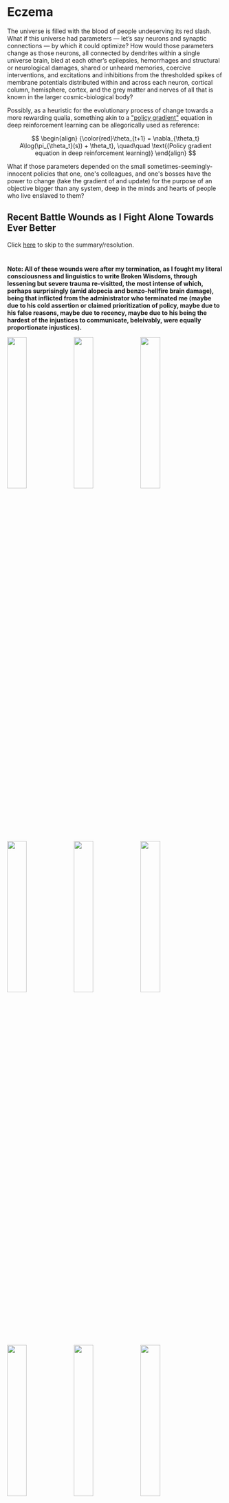 # Eczema

The universe is filled with the blood of people undeserving its red slash. What if this universe had parameters — let’s say neurons and synaptic connections — by which it could optimize? How would those parameters change as those neurons, all connected by dendrites within a single universe brain, bled at each other’s epilepsies, hemorrhages and structural or neurological damages, shared or unheard memories, coercive interventions, and excitations and inhibitions from the thresholded spikes of membrane potentials distributed within and across each neuron, cortical column, hemisphere, cortex, and the grey matter and nerves of all that is known in the larger cosmic-biological body?

Possibly, as a heuristic for the evolutionary process of change towards a more rewarding qualia, something akin to a ["policy gradient"](http://www.scholarpedia.org/article/Policy_gradient_methods) equation in deep reinforcement learning can be allegorically used as reference:

$$
\begin{align}
{\color{red}\theta_{t+1} = \nabla_{\theta_t} A\log(\pi_{\theta_t}(s)) + \theta_t}, \quad\quad \text{(Policy gradient equation in deep reinforcement learning)}
\end{align}
$$

What if those parameters depended on the small sometimes-seemingly-innocent policies that one, one's colleagues, and one's bosses have the power to change (take the gradient of and update) for the purpose of an objective bigger than any system, deep in the minds and hearts of people who live enslaved to them?

## Recent Battle Wounds as I Fight Alone Towards Ever Better

Click [here](#resolution) to skip to the summary/resolution.

#

**Note: All of these wounds were after my termination, as I fought my literal consciousness and linguistics to write Broken Wisdoms, through lessening but severe trauma re-visitted, the most intense of which, perhaps surprisingly (amid alopecia and benzo-hellfire brain damage), being that inflicted from the administrator who terminated me (maybe due to his cold assertion or claimed prioritization of policy, maybe due to his false reasons, maybe due to recency, maybe due to his being the hardest of the injustices to communicate, beleivably, were equally proportionate injustices).**

<img width="30%" src="https://github.com/slerman12/BrokenWisdoms/assets/9126603/a5626beb-b0fd-4862-ae9f-0b03be56e79f">

<img width="30%" src="https://github.com/animal-tree/BrokenWisdoms/assets/142250284/74015537-382e-4686-b751-eaedb1859d52">

<img width="30%" src="https://github.com/slerman12/BrokenWisdoms/assets/9126603/4f7d1c54-e4d4-40ae-a5ba-038d4732bd95">

<img width="30%" src="https://github.com/slerman12/BrokenWisdoms/assets/9126603/e2a89f42-6115-4e44-9ebc-131beb3c0c7f">

<img width="30%" src="https://github.com/slerman12/BrokenWisdoms/assets/9126603/4cdd472f-443c-4be3-a795-6125fcf37c2a">

<img width="30%" src="https://github.com/slerman12/BrokenWisdoms/assets/9126603/8fcdd3bf-d944-43f6-aa3c-496a8bc3e1ea">

<img width="30%" src="https://github.com/animal-tree/BrokenWisdoms/assets/142250284/8580ed2a-260a-40be-804b-446230fab5ab">

<img width="30%" src="https://github.com/slerman12/BrokenWisdoms/assets/9126603/40fdd37e-76e2-4087-823c-35cacd911f69">

<img width="30%" src="https://github.com/slerman12/BrokenWisdoms/assets/9126603/875f6223-6153-4d95-9981-81b0c6d3523c">

<img width="30%" src="https://github.com/slerman12/BrokenWisdoms/assets/9126603/1112f270-57d2-434d-b4bb-9ed3bf1e9520">

<img width="30%" src="https://github.com/slerman12/BrokenWisdoms/assets/9126603/adebf6c9-20a4-4895-be8f-088ff61a60c1">

<img width="30%" src="https://github.com/slerman12/BrokenWisdoms/assets/9126603/8eed2f37-2e1b-4d8f-bf32-84a3ce73145e">

<img width="30%" src="https://github.com/slerman12/BrokenWisdoms/assets/9126603/808239ba-c6f8-4096-9a2a-3cc1bf425c4b">

## Summary/Resolution

### Lab animals (summary)

I’ve suffered bouts like this all my life, since I was 1-month old. It’s largely stress-induced. Nothing induces it more than prolonged stress periods, especially when heavy debugging is involved. Much of the heavy debugging I did was done out of coercion on behalf of exterior labs, putting me in software-engineer roles, as a PhD student doing orthogonal research, as happened both in the Med Center and the Mechanical Engineering labs, and my funding depended that I obey their engineering demands in addition to stated PhD requirements. For that reason, the research institution of the University of Rochester, not just education and medical, is guilty for actual, human (not lab-animal, though the distinction might be negligible to their existing policy parameters) bloodshed.

### Yes, bloodshed (summary continued)

Their fascism and ruling practices, which can be reformed, are a source cause of the body's system-wide organism disruptions.

That is, causally, I would not have these wounds and gashes, and would not have had these wounds and gashes in the years that I did if not for the systemic policies of education, research, and medical systems. I was born into persecution, stress, and economic disparity, and the former systems ("education", "research", and "medical") preserved and perpetuated those disorders.

I think something about this might be unconvincing to administrators with no human perspective.

Maybe imagine a person regularly having to crawl to get to the bathroom, as I did, because that person can't unbend their arms and legs, eyes subconsciously squinting with pain, intense pain and itching on every corner of their body, and the body-wide stinging burn if they take a shower. This is a description of me, serving my teachers or employers at the University of Rochester because I had to, by their authority, debug data-cleaning software that I never got credit for, for example, or meet arbitrary requirements to satisfy the slow-to-correct judgements of unintelligent faculty.

This was the price I regularly paid to do some soulless debugging work that I never got credit for for them that served no purpose.

The severity shown also isn’t the full height of my eczema, nor how widespread it gets (not shown: the severity that appears on my neck, under-arms, and under-knees that literally cripples me for weeks or months at a time).
- The shown gashes are **FAR** from the full severity that I regularly had to work through, through pure willpower, during my PhD.

### Ever better (resolution)

> "The arc of the moral universe is long, but it bends toward justice.” - Martin Luther King, Jr.

$$
\begin{align}
{\color{red}\theta_{t+1} = \nabla_{\theta_t} A\log(\pi_{\theta_t}(s)) + \theta_t}
\end{align}
$$

The symbol on the whiteboard, I would propose, can represent healing, healing from within the education, research, and medical systems like the University of Rochester, as those systems change towards "ever better," mathematically. Let this "policy gradient" symbolize the optimization of a purpose — objective or teleology — towards which a maximum metric of "good" can be realized — "ever better." “Ever better” is the University of Rochester’s school motto — either their motto or policy need optimizing.

<img width="20%" src="https://github.com/slerman12/BrokenWisdoms/assets/9126603/167a5106-17a8-4c09-a3aa-1b40604c453c">


